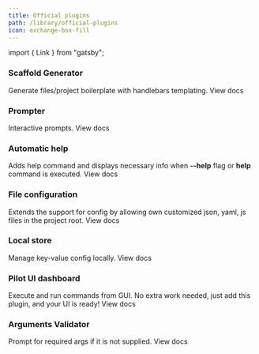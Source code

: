 ```yaml
---
title: Official plugins
path: /library/official-plugins
icon: exchange-box-fill
---
```


import { Link } from "gatsby";

### Scaffold Generator

Generate files/project boilerplate with handlebars templating. <Link to="/plugins/scaffold-generator">View docs</Link>

### Prompter

Interactive prompts. <Link to="/plugins/prompt">View docs</Link>

### Automatic help

Adds help command and displays necessary info when **--help** flag or **help** command is executed. <Link to="/plugins/scaffold-generator">View docs</Link>

### File configuration

Extends the support for config by allowing own customized json, yaml, js files in the project root. <Link to="/plugins/config-files">View docs</Link>

### Local store

Manage key-value config locally. <Link to="/plugins/config-store">View docs</Link>

### Pilot UI dashboard

Execute and run commands from GUI. No extra work needed, just add this plugin, and your UI is ready! <Link to="/plugins/pilot-ui">View docs</Link>

### Arguments Validator

Prompt for required args if it is not supplied. <Link to="/plugins/arg-validator">View docs</Link>
